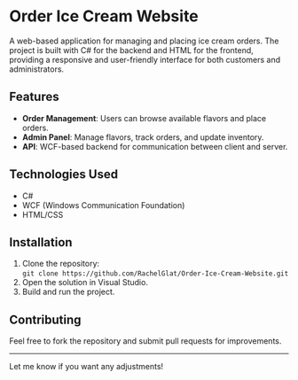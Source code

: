 

# Order Ice Cream Website

A web-based application for managing and placing ice cream orders. The project is built with C# for the backend and HTML for the frontend, providing a responsive and user-friendly interface for both customers and administrators.

## Features
- **Order Management**: Users can browse available flavors and place orders.
- **Admin Panel**: Manage flavors, track orders, and update inventory.
- **API**: WCF-based backend for communication between client and server.

## Technologies Used
- C#
- WCF (Windows Communication Foundation)
- HTML/CSS

## Installation
1. Clone the repository:  
   `git clone https://github.com/RachelGlat/Order-Ice-Cream-Website.git`
2. Open the solution in Visual Studio.
3. Build and run the project.

## Contributing
Feel free to fork the repository and submit pull requests for improvements.

---

Let me know if you want any adjustments!
